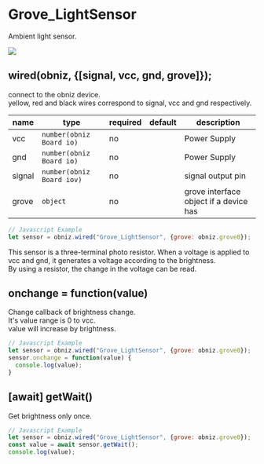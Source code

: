 # Grove_LightSensor

Ambient light sensor.

![](image.jpg)

## wired(obniz, {[signal, vcc, gnd, grove]});

connect to the obniz device.  
yellow, red and black wires correspond to signal, vcc and gnd respectively.


name | type | required | default | description
--- | --- | --- | --- | ---
vcc | `number(obniz Board io)` | no |  &nbsp; | Power Supply
gnd | `number(obniz Board io)` | no |  &nbsp; | Power Supply
signal | `number(obniz Board iov)` | no |  &nbsp; | signal output pin
grove | `object` | no | &nbsp;  | grove interface object if a device has


```Javascript
// Javascript Example
let sensor = obniz.wired("Grove_LightSensor", {grove: obniz.grove0});
```
This sensor is a three-terminal photo resistor.  When a voltage is applied to vcc and gnd, it generates a voltage according to the brightness.  
By using a resistor, the change in the voltage can be read.

## onchange = function(value)

Change callback of brightness change.  
It's value range is 0 to vcc.  
value will increase by brightness.
  
  
```Javascript
// Javascript Example
let sensor = obniz.wired("Grove_LightSensor", {grove: obniz.grove0});
sensor.onchange = function(value) {
  console.log(value);
}
```

## [await] getWait()

Get brightness only once.

```Javascript
// Javascript Example
let sensor = obniz.wired("Grove_LightSensor", {grove: obniz.grove0});
const value = await sensor.getWait();
console.log(value);
```
